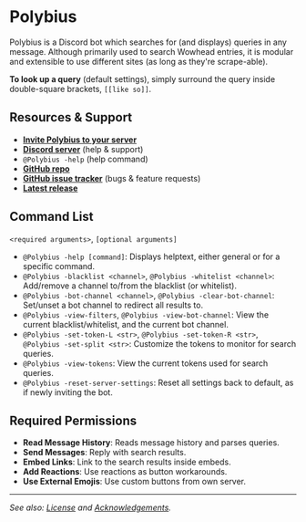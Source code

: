 # Polybius

Polybius is a Discord bot which searches for (and displays) queries
in any message. Although primarily used to search Wowhead entries, it
is modular and extensible to use different sites (as long as they're
scrape-able).

**To look up a query** (default settings), simply surround the query
inside double-square brackets, `[[like so]]`.

## Resources & Support

* **[Invite Polybius to your server][1]**
* **[Discord server][2]** (help & support)
* `@Polybius -help` (help command)
* **[GitHub repo][3]**
* **[GitHub issue tracker][4]** (bugs & feature requests)
* **[Latest release][5]**

## Command List

`<required arguments>`, `[optional arguments]`

* `@Polybius -help [command]`:
  Displays helptext, either general or for a specific command.
* `@Polybius -blacklist <channel>`, `@Polybius -whitelist <channel>`:
  Add/remove a channel to/from the blacklist (or whitelist).
* `@Polybius -bot-channel <channel>`, `@Polybius -clear-bot-channel`:
  Set/unset a bot channel to redirect all results to.
* `@Polybius -view-filters`, `@Polybius -view-bot-channel`:
  View the current blacklist/whitelist, and the current bot channel.
* `@Polybius -set-token-L <str>`, `@Polybius -set-token-R <str>`,
  `@Polybius -set-split <str>`:
  Customize the tokens to monitor for search queries.
* `@Polybius -view-tokens`:
  View the current tokens used for search queries.
* `@Polybius -reset-server-settings`:
  Reset all settings back to default, as if newly inviting the bot.

## Required Permissions

+ **Read Message History**: Reads message history and parses queries.
+ **Send Messages**: Reply with search results.
+ **Embed Links**: Link to the search results inside embeds.
+ **Add Reactions**: Use reactions as button workarounds.
+ **Use External Emojis**: Use custom buttons from own server.

---

*See also: [License][6] and [Acknowledgements][7].*

[1]: https://discord.com/oauth2/authorize?client_id=483340619432067098&scope=bot&permissions=346176
[2]: https://discord.gg/t3Sza8vu5E
[3]: https://github.com/ErythroGuild/polybius
[4]: https://github.com/ErythroGuild/polybius/issues
[5]: https://github.com/ErythroGuild/polybius/releases/latest
[6]: https://github.com/ErythroGuild/polybius/blob/master/License.md
[7]: https://github.com/ErythroGuild/polybius/blob/master/Acknowledgements.md
